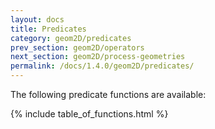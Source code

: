 ```yaml
---
layout: docs
title: Predicates
category: geom2D/predicates
prev_section: geom2D/operators
next_section: geom2D/process-geometries
permalink: /docs/1.4.0/geom2D/predicates/
---
```


The following predicate functions are available:

{% include table_of_functions.html %}
